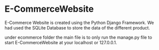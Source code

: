 # E-CommerceWebsite

E-Commerce Website is created using the Python Django Framework.
We had used the SQLite Database to store the data of the different product.

under ecommerce folder the main file is to only run the manage.py file to start E-CommerceWebsite at your localhost or 127.0.0.1.
